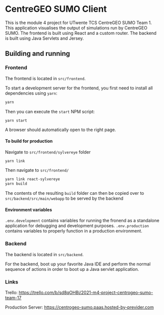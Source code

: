 # CentreGEO SUMO Client

This is the module 4 project for UTwente TCS CentreGEO SUMO Team 1.
This application visualises the output of simulations run by CentreGEO SUMO.
The frontend is built using React and a custom router. The backend is built using Java Servlets and Jersey.

## Building and running

### Frontend

The frontend is located in `src/frontend`.

To start a development server for the frontend, you first need to install all dependencies using `yarn`:

```bash
yarn
```

Then you can execute the `start` NPM script:

```bash
yarn start
```

A browser should automatically open to the right page.

#### To build for production

Navigate to `src/frontend/sylvereye` folder
```bash
yarn link
```

Then navigate to `src/frontend/`
```bash
yarn link react-sylvereye
yarn build
```

The contents of the resulting `build` folder can then be copied over to
`src/backend/src/main/webapp` to be served by the backend

#### Environment variables

`.env.development` contains variables for running the fronend as a standalone
application for debugging and development purposes.
`.env.production` contains variables to properly function in a production
environment.

### Backend

The backend is located in `src/backend`.

For the backend, boot up your favorite Java IDE and perform the normal sequence of actions in order to boot up a Java servlet application.

### Links

Trello: <https://trello.com/b/sd8qOHBi/2021-m4-project-centrogeo-sumo-team-17>

Production Server: <https://centrogeo-sumo.paas.hosted-by-previder.com>
